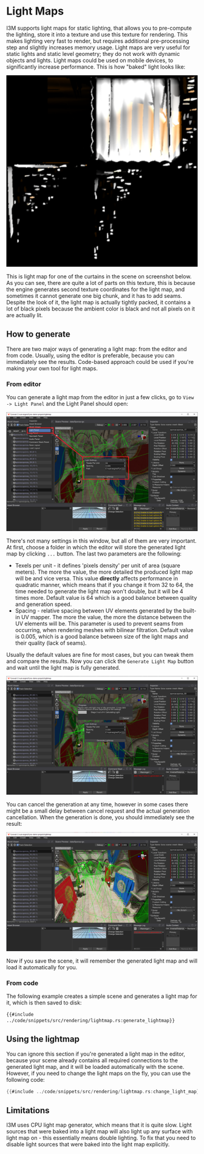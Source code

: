 # Light Maps

I3M supports light maps for static lighting, that allows you to pre-compute the lighting, store it into a texture
and use this texture for rendering. This makes lighting very fast to render, but requires additional pre-processing
step and slightly increases memory usage. Light maps are very useful for static lights and static level geometry; they
do not work with dynamic objects and lights. Light maps could be used on mobile devices, to significantly increase 
performance. This is how "baked" light looks like:

![example light map](example_light_map.png)

This is light map for one of the curtains in the scene on screenshot below. As you can see, there are quite a lot of
parts on this texture, this is because the engine generates second texture coordinates for the light map, and sometimes
it cannot generate one big chunk, and it has to add seams. Despite the look of it, the light map is actually tightly
packed, it contains a lot of black pixels because the ambient color is black and not all pixels on it are actually lit.

## How to generate

There are two major ways of generating a light map: from the editor and from code. Usually, using the editor is preferable,
because you can immediately see the results. Code-based approach could be used if you're making your own tool for light
maps.

### From editor

You can generate a light map from the editor in just a few clicks, go to `View -> Light Panel` and the Light Panel should
open:

![lightmap](lightmap.png)

There's not many settings in this window, but all of them are very important. At first, choose a folder in which the editor
will store the generated light map by clicking `...` button. The last two parameters are the following:

- Texels per unit - it defines 'pixels density' per unit of area (square meters). The more the value, the more detailed 
the produced light map will be and vice versa. This value **directly** affects performance in quadratic manner, which 
means that if you change it from 32 to 64, the time needed to generate the light map won't double, but it will be 4 times 
more. Default value is 64 which is a good balance between quality and generation speed.
- Spacing - relative spacing between UV elements generated by the built-in UV mapper. The more the value, the more the 
distance between the UV elements will be. This parameter is used to prevent seams from occurring, when rendering meshes 
with bilinear filtration. Default value is 0.005, which is a good balance between size of the light maps and their quality 
(lack of seams).

Usually the default values are fine for most cases, but you can tweak them and compare the results. Now you can click
the `Generate Light Map` button and wait until the light map is fully generated.

![lightmap generation](lightmap_gen.png)

You can cancel the generation at any time, however in some cases there might be a small delay between cancel request 
and the actual generation cancellation. When the generation is done, you should immediately see the result:

![generated lightmap](generated_lightmap.png)

Now if you save the scene, it will remember the generated light map and will load it automatically for you. 

### From code

The following example creates a simple scene and generates a light map for it, which is then saved to disk:

```rust,no_run
{{#include ../code/snippets/src/rendering/lightmap.rs:generate_lightmap}}
```

## Using the lightmap

You can ignore this section if you're generated a light map in the editor, because your scene already contains all 
required connections to the generated light map, and it will be loaded automatically with the scene. However, if you
need to change the light maps on the fly, you can use the following code:

```rust ,no_run
{{#include ../code/snippets/src/rendering/lightmap.rs:change_light_map}}
```

## Limitations

I3M uses CPU light map generator, which means that it is quite slow. Light sources that were baked into a light map
will also light up any surface with light map on - this essentially means double lighting. To fix that you need to 
disable light sources that were baked into the light map explicitly.